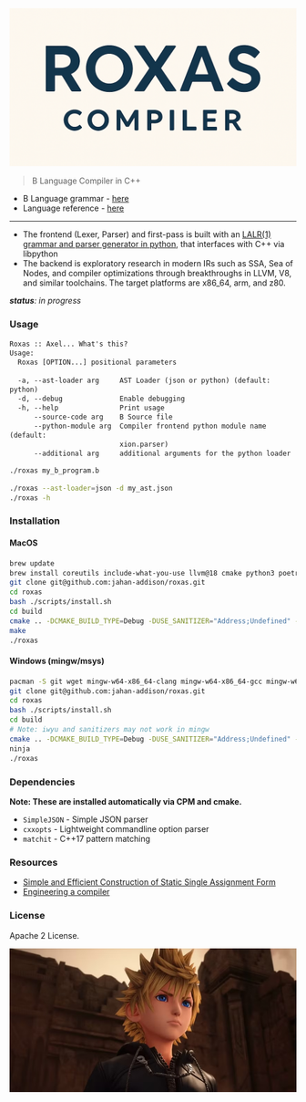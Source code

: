 <img src="docs/images/roxas-compiler-logo.png" width="800px" alt="sunil sapkota twitter" > </img>

> B Language Compiler in C++

* B Language grammar - [here](https://github.com/jahan-addison/xion/blob/master/xion/grammar.lark)
* Language reference - [here](https://www.nokia.com/bell-labs/about/dennis-m-ritchie/btut.pdf)

---


* The frontend (Lexer, Parser) and first-pass is built with an [LALR(1) grammar and parser generator in python](https://github.com/jahan-addison/xion/tree/master), that interfaces with C++ via libpython
* The backend is exploratory research in modern IRs such as SSA, Sea of Nodes, and compiler optimizations through breakthroughs in LLVM, V8, and similar toolchains. The target platforms are x86_64, arm, and z80.

_**status**: in progress_


### Usage

```
Roxas :: Axel... What's this?
Usage:
  Roxas [OPTION...] positional parameters

  -a, --ast-loader arg     AST Loader (json or python) (default: python)
  -d, --debug              Enable debugging
  -h, --help               Print usage
      --source-code arg    B Source file
      --python-module arg  Compiler frontend python module name (default:
                           xion.parser)
      --additional arg     additional arguments for the python loader
```

```bash
./roxas my_b_program.b
```

```bash
./roxas --ast-loader=json -d my_ast.json
./roxas -h
```

### Installation

#### MacOS

```bash
brew update
brew install coreutils include-what-you-use llvm@18 cmake python3 poetry
git clone git@github.com:jahan-addison/roxas.git
cd roxas
bash ./scripts/install.sh
cd build
cmake .. -DCMAKE_BUILD_TYPE=Debug -DUSE_SANITIZER="Address;Undefined" -DCMAKE_EXPORT_COMPILE_COMMANDS=ON
make
./roxas
```

#### Windows (mingw/msys)

```bash
pacman -S git wget mingw-w64-x86_64-clang mingw-w64-x86_64-gcc mingw-w64-x86_64-ninja mingw-w64-x86_64-cmake make mingw-w64-x86_64-python3 autoconf libtool
git clone git@github.com:jahan-addison/roxas.git
cd roxas
bash ./scripts/install.sh
cd build
# Note: iwyu and sanitizers may not work in mingw
cmake .. -DCMAKE_BUILD_TYPE=Debug -DUSE_SANITIZER="Address;Undefined" -DCMAKE_EXPORT_COMPILE_COMMANDS=ON
ninja
./roxas

```

### Dependencies

**Note: These are installed automatically via CPM and cmake.**

* `SimpleJSON` - Simple JSON parser
* `cxxopts` - Lightweight commandline option parser
* `matchit` - C++17 pattern matching

### Resources

* [Simple and Efficient Construction of Static Single
Assignment Form](https://c9x.me/compile/bib/braun13cc.pdf)
* [Engineering a compiler](https://shop.elsevier.com/books/engineering-a-compiler/cooper/978-0-12-815412-0)

### License

Apache 2 License.


![img2](docs/images/roxas-3.png)